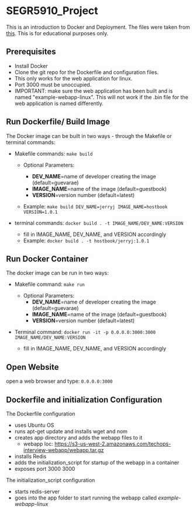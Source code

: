 # SEGR5910_Project

This is an introduction to Docker and Deployment. The files were taken from [this](https://github.com/kubernetes/kubernetes/tree/master/examples/guestbook-go). This is for educational purposes only. 

## Prerequisites

- Install Docker
- Clone the git repo for the Dockerfile and configuration files.
- This only works for the web application for linux.
- Port 3000 must be unoccupied.
- IMPORTANT: make sure the web application has been built and is named "example-webapp-linux". This will not work if the .bin file for the web application is named differently.

## Run Dockerfile/ Build Image

The Docker image can be built in two ways - through the Makefile or terminal commands:

  - Makefile commands: ```make build```
    + Optional Parameters:
      * **DEV_NAME**=name of developer creating the image (default=guevarae)
      * **IMAGE_NAME**=name of the image (default=guestbook)
      * **VERSION**=version number (default=latest)

    + Example: ```make build DEV_NAME=jerryj IMAGE_NAME=hostbook VERSION=1.0.1```

  - terminal commands: ```docker build . -t IMAGE_NAME/DEV_NAME:VERSION```
    + fill in IMAGE_NAME, DEV_NAME, and VERSION accordingly
    + Example: ```docker build . -t hostbook/jerryj:1.0.1```

## Run Docker Container

The docker image can be run in two ways: 

  - Makefile command: ```make run```
    + Optional Parameters:
      * **DEV_NAME**=name of developer creating the image (default=guevarae)
      * **IMAGE_NAME**=name of the image (default=guestbook)
      * **VERSION**=version number (default=latest)

  - Terminal command: ```docker run -it -p 0.0.0.0:3000:3000 IMAGE_NAME/DEV_NAME:VERSION```
    + fill in IMAGE_NAME, DEV_NAME, and VERSION accordingly

## Open Website

  open a web browser and type: ```0.0.0.0:3000```

## Dockerfile and initialization Configuration

The Dockerfile configuration
  - uses Ubuntu OS
  - runs apt-get update and installs wget and nom
  - creates app directory and adds the webapp files to it
    + webapp loc: https://s3-us-west-2.amazonaws.com/techops-interview-webapp/webapp.tar.gz
  - installs Redis
  - adds the initialization_script for startup of the webapp in a container
  - exposes port 3000 3000 

The initialization_script configuration
  - starts redis-server
  - goes into the app folder to start running the webapp called *example-webapp-linux*



